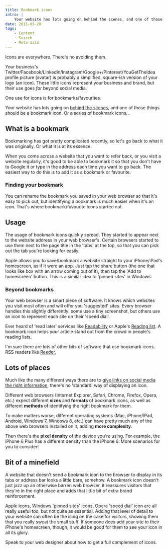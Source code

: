 ```yaml
---
title: Bookmark icons
intro: |
    Your website has lots going on behind the scenes, and one of those things should be a series of bookmark icons!
date: 2015-05-28
tags:
    - Content
    - Search
    - Meta-data
---
```


Icons are everywhere. There's no avoiding them.

Your business's Twitter/Facebook/LinkedIn/Instagram/Google+/Pinterest/YouGetTheIdea profile picture (avatar) is probably a simplified, square-ish version of your logo (an icon). These little icons represent your business and brand, but their use goes _far_ beyond social media.

One use for icons is for bookmarks/favourites.

Your website has lots going on [behind the scenes](/resources/what-is-meta-data), and one of those things should be a bookmark icon. Or a series of bookmark icons…


## What is a bookmark

Bookmarking has got pretty complicated recently, so let's go back to what it was originally. Or what it is at its essence.

When you come across a website that you want to refer back, or you visit a website regularly, it's good to be able to bookmark it so that you don't have to Google it or type in the address each time you want to go back. The easiest way to do this is to add it as a bookmark or favourite.

### Finding your bookmark

You can rename the bookmark you saved in your web browser so that it's easy to pick out, but identifying a bookmark is much easier when it's an icon. That's where bookmark/favourite icons started out.


## Usage

The usage of bookmark icons quickly spread. They started to appear next to the website address in your web browser's. Certain browsers started to use them next to the page title in the 'tabs' at the top, so that you can pick out the tab you're looking for easily.

Apple allows you to save/bookmark a website straight to your iPhone/iPad's homescreen, as if it were an app. Just tap the share button (the one that looks like box with an arrow coming out of it), then tap the 'Add to homescreen' button. This is a similar idea to 'pinned sites' in Windows.

### Beyond bookmarks

Your web browser is a smart piece of software. It knows which websites you visit most often and will offer you 'suggested' sites. Every browser handles this slightly differently: some use a tiny screenshot, but others use an icon to represent each site on their 'speed dial'.

Ever heard of 'read later' services like [Readability](https://en.wikipedia.org/wiki/Readability_(service)) or Apple's [Reading list](http://computers.tutsplus.com/tutorials/quick-tip-how-to-use-safaris-reading-list--mac-47349). A bookmark icon helps your article stand out from the crowd in people's reading lists.

I'm sure there are lots of other bits of software that use bookmark icons. RSS readers like [Reeder](http://reederapp.com),


## Lots of places

Much like the many different ways there are to [give links on social media the right information](/resources/giving-social-media-the-right-information), there's no 'standard' way of displaying an icon.

Different web browsers (Internet Explorer, Safari, Chrome, Firefox, Opera, etc.) expect different **sizes** and **formats** of bookmark icons, as well as different **methods** of identifying the right bookmark for them.

To make matters worse, different operating systems (Mac, iPhone/iPad, Android, Windows 7, Windows 8, etc.) can have pretty much any of the above web browsers installed on it, adding **more complexity**.

Then there's the **pixel density** of the device you're using. For example, the iPhone 6 Plus has a different density than the iPhone 6. More scenarios for you to consider!


## Bit of a minefield

A website that doesn't send a bookmark icon to the browser to display in its tabs or address bar looks a little bare, somehow. A bookmark icon doesn't just jazz up an otherwise barren web browser, it reassures visitors that they're in the right place and adds that little bit of extra brand reinforcement.

Apple icons, Windows 'pinned sites' icons, Opera 'speed dial' icon are all really useful too, but not quite as essential. Adding that level of detail to your website can often be the icing on the cake for visitors, showing them that you really sweat the small stuff. If someone does add your site to their iPhone's homescreen, though, it would be good for them to see your icon in all its glory.

Speak to your web designer about how to get a full complement of icons.
